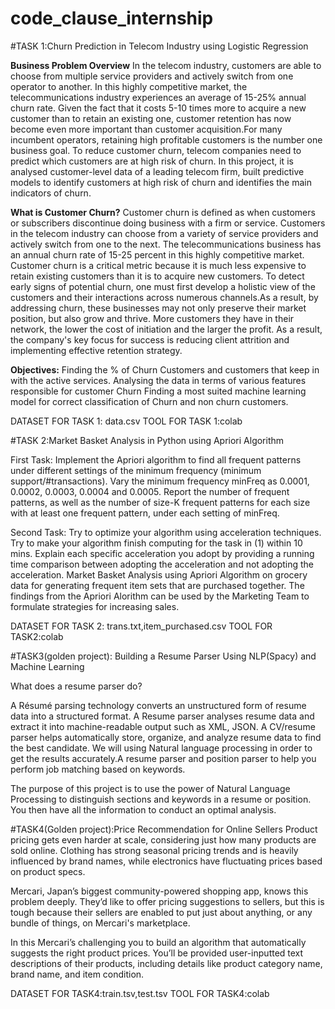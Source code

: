 # code_clause_internship

#TASK 1:Churn Prediction in Telecom Industry using Logistic Regression

**Business Problem Overview**
In the telecom industry, customers are able to choose from multiple service providers and actively switch from one operator to another. In this highly competitive market, the telecommunications industry experiences an average of 15-25% annual churn rate. Given the fact that it costs 5-10 times more to acquire a new customer than to retain an existing one, customer retention has now become even more important than customer acquisition.For many incumbent operators, retaining high profitable customers is the number one business goal. To reduce customer churn, telecom companies need to predict which customers are at high risk of churn.
In this project, it is analysed customer-level data of a leading telecom firm, built predictive models to identify customers at high risk of churn and identifies the main indicators of churn.

**What is Customer Churn?**
Customer churn is defined as when customers or subscribers discontinue doing business with a firm or service.
Customers in the telecom industry can choose from a variety of service providers and actively switch from one to the next. The telecommunications business has an annual churn rate of 15-25 percent in this highly competitive market.
Customer churn is a critical metric because it is much less expensive to retain existing customers than it is to acquire new customers.
To detect early signs of potential churn, one must first develop a holistic view of the customers and their interactions across numerous channels.As a result, by addressing churn, these businesses may not only preserve their market position, but also grow and thrive. More customers they have in their network, the lower the cost of initiation and the larger the profit. As a result, the company's key focus for success is reducing client attrition and implementing effective retention strategy.


**Objectives:**
Finding the % of Churn Customers and customers that keep in with the active services.
Analysing the data in terms of various features responsible for customer Churn
Finding a most suited machine learning model for correct classification of Churn and non churn customers.

DATASET FOR TASK 1: data.csv 
TOOL FOR TASK 1:colab


#TASK 2:Market Basket Analysis in Python using Apriori Algorithm


First Task: Implement the Apriori algorithm to find all frequent patterns under different settings of the minimum frequency (minimum support/#transactions). Vary the minimum frequency minFreq as 0.0001, 0.0002, 0.0003, 0.0004 and 0.0005. Report the number of frequent patterns, as well as the number of size-K frequent patterns for each size with at least one frequent pattern, under each setting of minFreq.

Second Task: Try to optimize your algorithm using acceleration techniques. Try to make your algorithm finish computing for the task in (1) within 10 mins. Explain each specific acceleration you adopt by providing a running time comparison between adopting the acceleration and not adopting the acceleration.
Market Basket Analysis using Apriori Algorithm on grocery data for generating frequent item sets that are purchased together. The findings from the Apriori Alorithm can be used by the Marketing Team to formulate strategies for increasing sales.

DATASET FOR TASK 2: trans.txt,item_purchased.csv
TOOL FOR TASK2:colab

#TASK3(golden project): Building a Resume Parser Using NLP(Spacy) and Machine Learning

What does a resume parser do?

A Résumé parsing technology converts an unstructured form of resume data into a structured format. A Resume parser analyses resume data and extract it into machine-readable output such as XML, JSON. A CV/resume parser helps automatically store, organize, and analyze resume data to find the best candidate.
We will using Natural language processing in order to get the results accurately.A resume parser and position parser to help you perform job matching based on keywords.

The purpose of this project is to use the power of Natural Language Processing to distinguish sections and keywords in a resume or position. You then have all the information to conduct an optimal analysis.

#TASK4(Golden project):Price Recommendation for Online Sellers
Product pricing gets even harder at scale, considering just how many products are sold online. Clothing has strong seasonal pricing trends and is heavily influenced by brand names, while electronics have fluctuating prices based on product specs.

Mercari, Japan’s biggest community-powered shopping app, knows this problem deeply. They’d like to offer pricing suggestions to sellers, but this is tough because their sellers are enabled to put just about anything, or any bundle of things, on Mercari's marketplace.

In this Mercari’s challenging you to build an algorithm that automatically suggests the right product prices. You’ll be provided user-inputted text descriptions of their products, including details like product category name, brand name, and item condition.

DATASET FOR TASK4:train.tsv,test.tsv
TOOL FOR TASK4:colab


